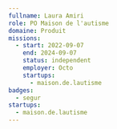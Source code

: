```yaml
---
fullname: Laura Amiri
role: PO Maison de l'autisme
domaine: Produit
missions:
  - start: 2022-09-07
    end: 2024-09-07
    status: independent
    employer: Octo
    startups:
      - maison.de.lautisme
badges:
  - segur
startups:
  - maison.de.lautisme
---
```

